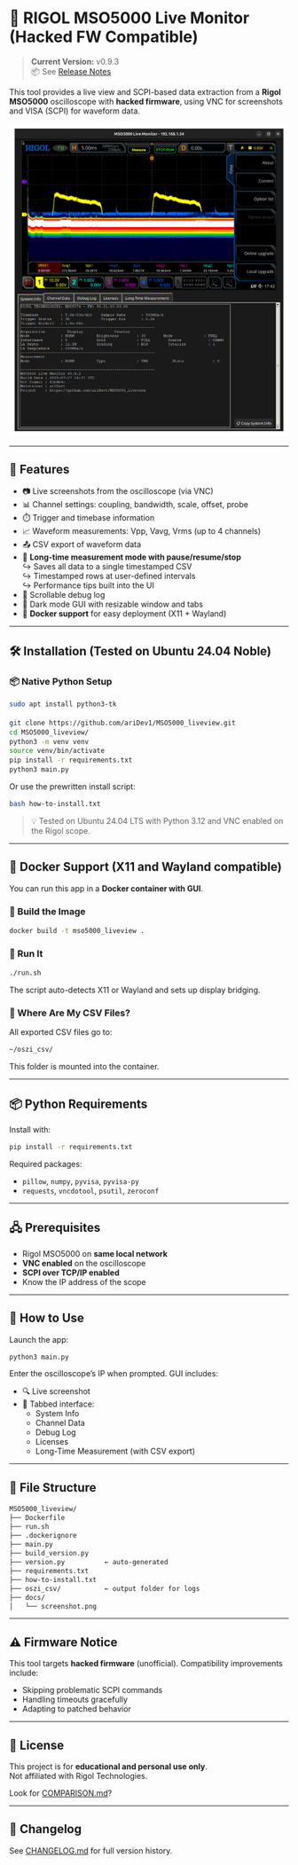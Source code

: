# 🧠 RIGOL MSO5000 Live Monitor (Hacked FW Compatible)

> **Current Version:** v0.9.3  
> 📦 See [Release Notes](https://github.com/ariDev1/MSO5000_liveview/releases/tag/v0.9.3)

This tool provides a live view and SCPI-based data extraction from a **Rigol MSO5000** oscilloscope with **hacked firmware**, using VNC for screenshots and VISA (SCPI) for waveform data.

![Screenshot](docs/screenshot.png)

---

## 🧩 Features

- 📷 Live screenshots from the oscilloscope (via VNC)
- 📊 Channel settings: coupling, bandwidth, scale, offset, probe
- ⏱️ Trigger and timebase information
- 📈 Waveform measurements: Vpp, Vavg, Vrms (up to 4 channels)
- 📤 CSV export of waveform data
- 🧪 **Long-time measurement mode with pause/resume/stop**  
  ↪️ Saves all data to a single timestamped CSV  
  ↪️ Timestamped rows at user-defined intervals  
  ↪️ Performance tips built into the UI
- 🐞 Scrollable debug log
- 🌙 Dark mode GUI with resizable window and tabs
- 🐳 **Docker support** for easy deployment (X11 + Wayland)

---

## 🛠️ Installation (Tested on Ubuntu 24.04 Noble)

### 📦 Native Python Setup

```bash
sudo apt install python3-tk

git clone https://github.com/ariDev1/MSO5000_liveview.git
cd MSO5000_liveview/
python3 -m venv venv
source venv/bin/activate
pip install -r requirements.txt
python3 main.py
```

Or use the prewritten install script:

```bash
bash how-to-install.txt
```

> 💡 Tested on Ubuntu 24.04 LTS with Python 3.12 and VNC enabled on the Rigol scope.

---

## 🐳 Docker Support (X11 and Wayland compatible)

You can run this app in a **Docker container with GUI**.

### 🔧 Build the Image

```bash
docker build -t mso5000_liveview .
```

### 🚀 Run It

```bash
./run.sh
```

The script auto-detects X11 or Wayland and sets up display bridging.

### 📁 Where Are My CSV Files?

All exported CSV files go to:

```bash
~/oszi_csv/
```

This folder is mounted into the container.

---

## 📦 Python Requirements

Install with:

```bash
pip install -r requirements.txt
```

Required packages:
- `pillow`, `numpy`, `pyvisa`, `pyvisa-py`
- `requests`, `vncdotool`, `psutil`, `zeroconf`

---

## 🖧 Prerequisites

- Rigol MSO5000 on **same local network**
- **VNC enabled** on the oscilloscope
- **SCPI over TCP/IP enabled**
- Know the IP address of the scope

---

## 🚀 How to Use

Launch the app:

```bash
python3 main.py
```

Enter the oscilloscope’s IP when prompted. GUI includes:

- 🔍 Live screenshot
- 📂 Tabbed interface:
  - System Info
  - Channel Data
  - Debug Log
  - Licenses
  - Long-Time Measurement (with CSV export)

---

## 📁 File Structure

```
MSO5000_liveview/
├── Dockerfile
├── run.sh
├── .dockerignore
├── main.py
├── build_version.py
├── version.py          ← auto-generated
├── requirements.txt
├── how-to-install.txt
├── oszi_csv/           ← output folder for logs
├── docs/
│   └── screenshot.png
```

---

## ⚠️ Firmware Notice

This tool targets **hacked firmware** (unofficial). Compatibility improvements include:

- Skipping problematic SCPI commands
- Handling timeouts gracefully
- Adapting to patched behavior

---

## 📃 License

This project is for **educational and personal use only**.  
Not affiliated with Rigol Technologies.

Look for [COMPARISON.md](COMPARISON.md)?

---

## 📖 Changelog

See [CHANGELOG.md](CHANGELOG.md) for full version history.
